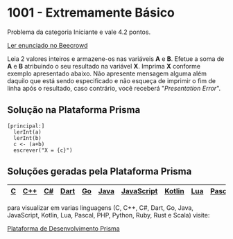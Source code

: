 # 1001 - Extremamente Básico

Problema da categoria Iniciante e vale 4.2 pontos.

[Ler enunciado no Beecrowd](https://www.beecrowd.com.br/judge/en/problems/view/1001)


Leia 2 valores inteiros e armazene-os nas variáveis **A** e **B**. Efetue a soma de **A** e **B** atribuindo o seu resultado na variável **X**. Imprima **X** conforme exemplo apresentado abaixo. Não apresente mensagem alguma além daquilo que está sendo especificado e não esqueça de imprimir o fim de linha após o resultado, caso contrário, você receberá "*Presentation Error*".

## Solução na Plataforma Prisma
``` 
[principal:]
  lerInt(a)
  lerInt(b)
  c <- (a+b)
  escrever("X = {c}")
```

## Soluções geradas pela Plataforma Prisma

|[C](https://www.prisma.dev.br/tela-demo-transpilado.html?idDemo=1001&Categoria=Iniciante&idTarget=1)|[C++](https://www.prisma.dev.br/tela-demo-transpilado.html?idDemo=1001&Categoria=Iniciante&idTarget=2)|[C#](https://www.prisma.dev.br/tela-demo-transpilado.html?idDemo=1001&Categoria=Iniciante&idTarget=3)|[Dart](https://www.prisma.dev.br/tela-demo-transpilado.html?idDemo=1001&Categoria=Iniciante&idTarget=4)|[Go](https://www.prisma.dev.br/tela-demo-transpilado.html?idDemo=1001&Categoria=Iniciante&idTarget=5)|[Java](https://www.prisma.dev.br/tela-demo-transpilado.html?idDemo=1001&Categoria=Iniciante&idTarget=6)|[JavaScript](https://www.prisma.dev.br/tela-demo-transpilado.html?idDemo=1001&Categoria=Iniciante&idTarget=7)|[Kotlin](https://www.prisma.dev.br/tela-demo-transpilado.html?idDemo=1001&Categoria=Iniciante&idTarget=8)|[Lua](https://www.prisma.dev.br/tela-demo-transpilado.html?idDemo=1001&Categoria=Iniciante&idTarget=9)|[Pascal](https://www.prisma.dev.br/tela-demo-transpilado.html?idDemo=1001&Categoria=Iniciante&idTarget=10)|[PHP](https://www.prisma.dev.br/tela-demo-transpilado.html?idDemo=1001&Categoria=Iniciante&idTarget=11)|[Python](https://www.prisma.dev.br/tela-demo-transpilado.html?idDemo=1001&Categoria=Iniciante&idTarget=12)|[Ruby](https://www.prisma.dev.br/tela-demo-transpilado.html?idDemo=1001&Categoria=Iniciante&idTarget=13)|[Rust](https://www.prisma.dev.br/tela-demo-transpilado.html?idDemo=1001&Categoria=Iniciante&idTarget=14)|[Scala](https://www.prisma.dev.br/tela-demo-transpilado.html?idDemo=1001&Categoria=Iniciante&idTarget=15)|
 --- | --- | --- | --- | --- | --- | --- | --- | --- | --- | --- | --- | --- | --- | --- |

para visualizar em varias linguagens (C, C++, C#, Dart, Go, Java, JavaScript, Kotlin, Lua, Pascal, PHP, Python, Ruby, Rust e Scala) visite:

[Plataforma de Desenvolvimento Prisma](https://www.prisma.dev.br/tela-demo.html?idDemo=1001&Categoria=Iniciante)
